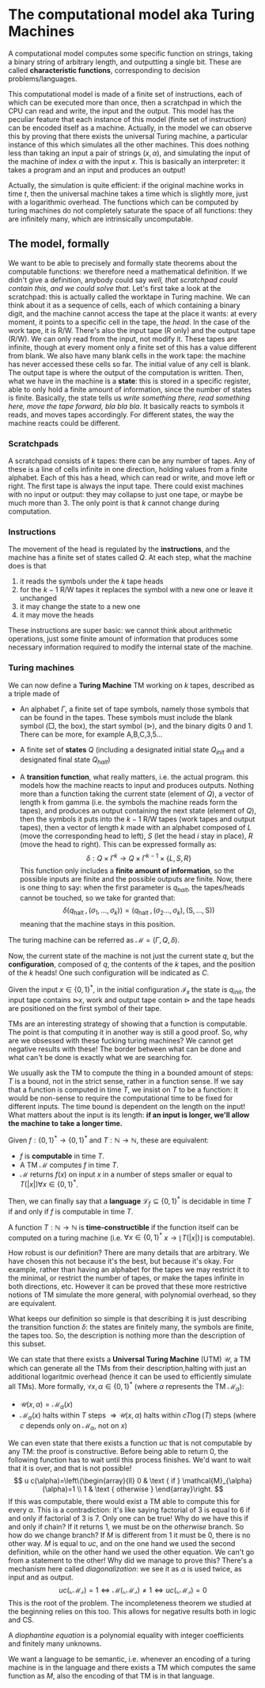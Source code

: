 # The computational model aka Turing Machines

A computational model computes some specific function on strings, taking a binary string of arbitrary length, and outputting a single bit.
These are called **characteristic functions**, corresponding to decision problems/languages.

This computational model is made of a finite set of instructions, each of which can be executed more than once, then a scratchpad in which the CPU can read and write, the input and the output. This model has the peculiar feature that each instance of this model (finite set of instruction) can be encoded itself as a machine.
Actually, in the model we can observe this by proving that there exists the universal Turing machine, a particular instance of this which simulates all the other machines.
This does nothing less than taking an input a pair of strings $(x,\alpha)$, and simulating the input of the machine of index $\alpha$ with the input $x$. This is basically an interpreter: it takes a program and an input and produces an output!

Actually, the simulation is quite efficient: if the original machine works in time $t$, then the universal machine takes a time which is slightly more, just with a logarithmic overhead. The functions which can be computed by turing machines do not completely saturate the space of all functions: they are infinitely many, which are intrinsically uncomputable. 

## The model, formally

We want to be able to precisely and formally state theorems about the computable functions: we therefore need a mathematical definition. If we didn't give a definition, anybody could say *well, that scratchpad could contain this, and we could solve that*. Let's first take a look at the scratchpad: this is actually called the worktape in Turing machine. We can think about it as a sequence of cells, each of which containing a binary digit, and the machine cannot access the tape at the place it wants: at every moment, it points to a specific cell in the tape, the *head*. In the case of the work tape, it is R/W. There's also the input tape (R only) and the output tape (R/W). We can only read from the input, not modify it. These tapes are infinite, though at every moment only a finite set of this has a value different from blank. We also have many blank cells in the work tape: the machine has never accessed these cells so far. The initial value of any cell is blank. The output tape is where the output of the computation is written. Then, what we have in the machine is a **state**: this is stored in a specific register, able to only hold a finite amount of information, since the number of states is finite. Basically, the state tells us *write something there, read something here, move the tape forward, bla bla bla*. It basically reacts to symbols it reads, and moves tapes accordingly. For different states, the way the machine reacts could be different. 

### Scratchpads

A scratchpad consists of $k$ tapes: there can be any number of tapes. Any of these is a line of cells infinite in one direction, holding values from a finite alphabet. Each of this has a head, which can read or write, and move left or right. The first tape is always the input tape. There could exist machines with no input or output: they may collapse to just one tape, or maybe be much more than 3. The only point is that $k$ cannot change during computation. 

### Instructions

The movement of the head is regulated by the **instructions**, and the machine has a finite set of states called $Q$. At each step, what the machine does is that
1. it reads the symbols under the $k$ tape heads
2. for the $k-1$ R/W tapes it replaces the symbol with a new one or leave it unchanged
3. it may change the state to a new one
4. it may move the heads

These instructions are super basic: we cannot think about arithmetic operations, just some finite amount of information that produces some necessary information required to modify the internal state of the machine. 

### Turing machines

We can now define a **Turing Machine** TM working on $k$ tapes, described as a triple made of 

* An alphabet $\Gamma$, a finite set of tape symbols, namely those symbols that can be found in the tapes. These symbols must include the blank symbol ($\Box$, the box), the start symbol ($\rhd$), and the binary digits 0 and 1. There can be more, for example A,B,C,3,5...

* A finite set of **states** $Q$ (including a designated initial state $Q_{init}$ and a designated final state $Q_{halt}$)

* A **transition function**, what really matters, i.e. the actual program. this models how the machine reacts to input and produces outputs. Nothing more than a function taking the current state (element of $Q$), a vector of length k from gamma (i.e. the symbols the machine reads form the tapes), and produces an output containing the next state (element of $Q$), then the symbols it puts into the $k-1$ R/W tapes (work tapes and output tapes), then a vector of length $k$ made with an alphabet composed of $L$ (move the corresponding head to left), $S$ (let the head $i$ stay in place), $R$ (move the head to right). This can be expressed formally as:
$$
\delta: Q \times \Gamma^k \to Q \times \Gamma^{k-1} \times \{L,S,R\}
$$
This function only includes a **finite amount of information**, so the possible inputs are finite and the possible outputs are finite.
Now, there is one thing to say: when the first parameter is $q_{halt}$, the tapes/heads cannot be touched, so we take for granted that: 
$$
\delta\left(q_{\text {halt }},\left(\sigma_{1}, \ldots, \sigma_{k}\right)\right)=\left(q_{\text {halt }},\left(\sigma_{2} \ldots, \sigma_{k}\right),(\mathrm{S}, \ldots, \mathrm{S})\right)
$$
meaning that the machine stays in this position.

The turing machine can be referred as $\mathcal{M} = (\Gamma,Q,\delta)$.

Now, the current state of the machine is not just the current state $q$, but the **configuration**, composed of $q$, the contents of the $k$ tapes, and the position of the $k$ heads! One such configuration will be indicated as $C$.

Given the input $x \in \{0,1\}^*$, in the initial configuration $\mathcal{I}_x$ the state is $q_{init}$, the input  tape contains $\rhd x$, work and output tape contain $\rhd$ and the tape heads are positioned on the first symbol of their tape.

TMs are an interesting strategy of showing that a function is computable. The point is that computing it in another way is still a good proof. So, why are we obsessed with these fucking turing machines? We cannot get negative results with these! The border between what can be done and what can't be done is exactly what we are searching for.

We usually ask the TM to compute the thing in a bounded amount of steps: $T$ is a bound, not in the strict sense, rather in a function sense.
If we say that a function  is computed in time $T$, we insist on $T$ to be a function: it would be non-sense to require the computational time to be fixed for different inputs.
The time bound is dependent on the length on the input! What matters about the input is its length: **if an input is longer, we'll allow the machine to take a longer time.**

Given $f:\{0,1\}^* \to \{0,1\}^*$ and $T:\mathbb{N} \to \mathbb{N}$, these are equivalent:
* $f$ is **computable** in time $T$.
* A TM $\mathcal{M}$ computes $f$ in time $T$.
* $\mathcal{M}$ returns $f(x)$ on input $x$ in a number of steps smaller or equal to $T(|x|) \forall x \in \{0,1\}^*$. 

Then, we can finally say that a **language** $\mathcal{L}_{f} \subseteq\{0,1\}^{*}$ is decidable in time $T$ if and only if $f$ is computable in time $T$.

A function $T:\mathbb{N} \to \mathbb{N}$ is **time-constructible** if the function itself can be computed on a turing machine (i.e. $\forall x \in \{0,1\}^*$ $x \to \lfloor T(|x|) \rfloor$ is computable). 

How robust is our definition? There are many details that are arbitrary. We have chosen this not because it's the best, but because it's okay. For example, rather than having an alphabet for the tapes we may restrict it to the minimal, or restrict the number of tapes, or make the tapes infinite in both directions, etc. However it can be proved that these more restrictive notions of TM simulate the more general, with polynomial overhead, so they are equivalent.

What keeps our definition so simple is that describing it is just describing the transition function $\delta$: the states are finitely many, the symbols are finite, the tapes too. So, the description is nothing more than the description of this subset. 

We can state that there exists a **Universal Turing Machine** (UTM) $\mathcal{U}$, a TM which can generate all the TMs from their description,halting with just an additional logaritmic overhead (hence it can be used to efficiently simulate all TMs). More formally, $\forall x, \alpha \in \{0,1\}^*$ (where $\alpha$ represents the TM $\mathcal{M}_{\alpha}$):
* $\mathcal{U}(x,\alpha) = \mathcal{M}_{\alpha}(x)$
* $\mathcal{M}_{\alpha}(x)$ halts within $T$ steps $\Rightarrow \mathcal{U}(x,\alpha)$ halts within $cT\log(T)$ steps (where $c$ depends only on $\mathcal{M}_{\alpha}$, not on $x$)

We can even state that there exists a function $uc$ that is not computable by any TM: the proof is constructive. Before being able to return 0, the following function has to wait until this process finishes. We'd want to wait that it is over, and that is not possible!
$$
u c(\alpha)=\left\{\begin{array}{ll}
0 & \text { if } \mathcal{M}_{\alpha}(\alpha)=1 \\
1 & \text { otherwise }
\end{array}\right.
$$
If this was computable, there would exist a TM able to compute this for every $\alpha$. This is a contradiction: it's like saying factorial of 3 is equal to 6 if and only if factorial of 3 is 7. Only one can be true! Why do we have this if and only if chain? If it returns 1, we must be on the *otherwise* branch. So how do we change branch? If $M$ is different from 1 it must be 0, there is no other way. $M$ is equal to $uc$, and on the one hand we used the second definition, while on the other hand we used the other equation. We can't go from a statement to the other! Why did we manage to prove this? There's a mechanism here called *diagonalization*: we see it as $\alpha$ is used twice, as input and as output.
$$
u c(\llcorner\mathcal{M}\lrcorner)=1 \Leftrightarrow \mathcal{M}(\llcorner\mathcal{M}\lrcorner) \neq 1 \Leftrightarrow u c(\llcorner\mathcal{M}\lrcorner)=0
$$
 This is the root of the problem. The incompleteness theorem we studied at the beginning relies on this too. This allows for negative results both in logic and CS. 

A *diophantine equation* is a polynomial equality with integer coefficients and finitely many unknowns. 

We want a language to be semantic, i.e. whenever an encoding of a turing machine is in the language and there exists a TM which computes the same function as $M$, also the encoding of that TM is in that language. 

